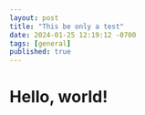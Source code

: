 ```yaml
--- 
layout: post
title: "This be only a test"
date: 2024-01-25 12:19:12 -0700
tags: [general]
published: true
---
```


# Hello, world!


